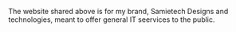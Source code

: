 The website shared above is for my brand, Samietech Designs and technologies, meant to offer general IT seervices to the public.

